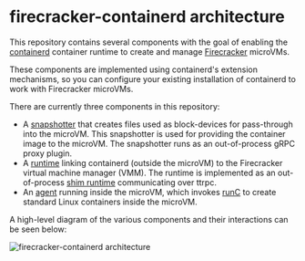 # firecracker-containerd architecture

This repository contains several components with the goal of enabling the
[containerd](https://containerd.io) container runtime to create and manage
[Firecracker](https://github.com/firecracker-microvm/firecracker) microVMs.

These components are implemented using containerd's extension mechanisms, so
you can configure your existing installation of containerd to work with
Firecracker microVMs.

There are currently three components in this repository:

* A [snapshotter](https://github.com/firecracker-microvm/firecracker-containerd/tree/master/snapshotter)
  that creates files used as block-devices for pass-through into the
  microVM.  This snapshotter is used for providing the container image
  to the microVM.  The snapshotter runs as an out-of-process gRPC
  proxy plugin.
* A [runtime](https://github.com/firecracker-microvm/firecracker-containerd/tree/master/runtime)
  linking containerd (outside the microVM) to the Firecracker virtual
  machine manager (VMM).  The runtime is implemented as an
  out-of-process
  [shim runtime](https://github.com/containerd/containerd/issues/2426)
  communicating over ttrpc.
* An [agent](https://github.com/firecracker-microvm/firecracker-containerd/tree/master/agent)
  running inside the microVM, which invokes [runC](https://runc.io) to
  create standard Linux containers inside the microVM.
  
A high-level diagram of the various components and their interactions can be
seen below:

![firecracker-containerd architecture](architecture-diagram.png)
